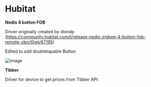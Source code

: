 # Hubitat

<b>Nedis 4 button FOB</b>

Driver originally created by diondp (https://community.hubitat.com/t/release-nedis-zigbee-4-button-fob-remote-zbrc10wt/67195)

Edited to add doubletapable Button

![image](https://user-images.githubusercontent.com/46051441/121681967-bf2ca000-cabb-11eb-8dd9-f9da263cf211.png)

<b>Tibber</b>

Driver for device to get prices from Tibber API.
